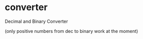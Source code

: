 # converter
Decimal and Binary Converter

(only positive numbers from dec to binary work at the moment)
